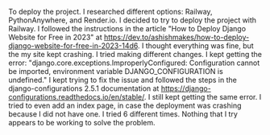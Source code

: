 To deploy the project. I researched different options: Railway, PythonAnywhere, and Render.io. I decided to try to deploy the project with Railway.
I followed the instructions in the article "How to Deploy Django Website for Free in 2023" at https://dev.to/ashishmakes/how-to-deploy-django-website-for-free-in-2023-14d6.
I thought everything was fine, but the my site kept crashing. I tried making different changes. I kept getting the error: "django.core.exceptions.ImproperlyConfigured: 
Configuration cannot be imported, environment variable DJANGO_CONFIGURATION is undefined." I kept trying to fix the issue and followed the steps in the django-configurations
2.5.1 documentation at https://django-configurations.readthedocs.io/en/stable/. I still kept getting the same error. I tried to even add an index page, in case the deployment 
was crashing because I did not have one. I tried 6 different times. Nothing that I try appears to be working to solve the problem. 
